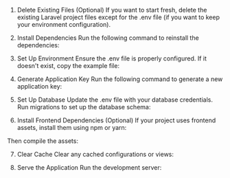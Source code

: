 1. Delete Existing Files (Optional)
If you want to start fresh, delete the existing Laravel project files except for the .env file (if you want to keep your environment configuration).

2. Install Dependencies
Run the following command to reinstall the dependencies:

3. Set Up Environment
Ensure the .env file is properly configured. If it doesn't exist, copy the example file:

4. Generate Application Key
Run the following command to generate a new application key:

5. Set Up Database
Update the .env file with your database credentials.
Run migrations to set up the database schema:
6. Install Frontend Dependencies (Optional)
If your project uses frontend assets, install them using npm or yarn:

Then compile the assets:

7. Clear Cache
Clear any cached configurations or views:

8. Serve the Application
Run the development server:

